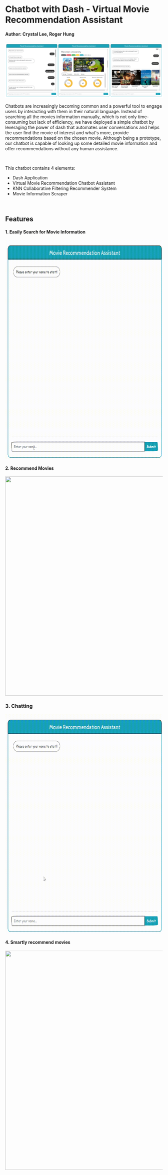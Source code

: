 

# Chatbot with Dash - Virtual Movie Recommendation Assistant

#### Author: Crystal Lee, Roger Hung

<img src='images/demo5.png'>

<br>

Chatbots are increasingly becoming common and a powerful tool to engage users by interacting with them in their natural language. Instead of searching all the movies information manually, which is not only time-consuming but lack of efficiency, we have deployed a simple chatbot by leveraging the power of dash that automates user conversations and helps the user find the movie of interest and what's more, provide recommendations based on the chosen movie. Although being a prototype, our chatbot is capable of looking up some detailed movie information and offer recommendations without any human assistance.

<br>

This chatbot contains 4 elements:

* Dash Application
* Virtual Movie Recommendation Chatbot Assistant
* KNN Collaborative Filtering Recommender System
* Movie Information Scraper

<br>

## Features

#### 1. Easily Search for Movie Information

<img src='images/demo1.gif' align="center" width="700" height="700">

<br>

#### 2. Recommend Movies

<img src='images/demo2.gif' align="center" width="700" height="700" >



### 3. Chatting

<img src='images/demo3.gif' align="center" width="700" height="700" >



#### 4. Smartly recommend movies



<img src='images/demo4.gif' align="center" width="700" height="700" >